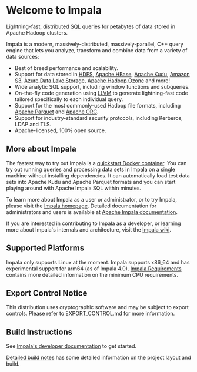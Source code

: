 # Welcome to Impala

Lightning-fast, distributed [SQL](https://en.wikipedia.org/wiki/SQL) queries for petabytes
of data stored in Apache Hadoop clusters.

Impala is a modern, massively-distributed, massively-parallel, C++ query engine that lets
you analyze, transform and combine data from a variety of data sources:

* Best of breed performance and scalability.
* Support for data stored in [HDFS](https://hadoop.apache.org/),
  [Apache HBase](https://hbase.apache.org/), [Apache Kudu](https://kudu.apache.org/),
  [Amazon S3](https://aws.amazon.com/s3/),
  [Azure Data Lake Storage](https://azure.microsoft.com/en-us/services/storage/data-lake-storage/),
  [Apache Hadoop Ozone](https://hadoop.apache.org/ozone/) and more!
* Wide analytic SQL support, including window functions and subqueries.
* On-the-fly code generation using [LLVM](http://llvm.org/) to generate lightning-fast
  code tailored specifically to each individual query.
* Support for the most commonly-used Hadoop file formats, including
  [Apache Parquet](https://parquet.apache.org/) and [Apache ORC](https://orc.apache.org).
* Support for industry-standard security protocols, including Kerberos, LDAP and TLS.
* Apache-licensed, 100% open source.

## More about Impala

The fastest way to try out Impala is a [quickstart Docker container](
https://github.com/apache/impala/blob/master/docker/README.md#docker-quickstart-with-docker-compose).
You can try out running queries and processing data sets in Impala on a single machine
without installing dependencies. It can automatically load test data sets into Apache Kudu
and Apache Parquet formats and you can start playing around with Apache Impala SQL
within minutes.

To learn more about Impala as a user or administrator, or to try Impala, please
visit the [Impala homepage](https://impala.apache.org). Detailed documentation for
administrators and users is available at
[Apache Impala documentation](https://impala.apache.org/impala-docs.html).


If you are interested in contributing to Impala as a developer, or learning more about
Impala's internals and architecture, visit the
[Impala wiki](https://cwiki.apache.org/confluence/display/IMPALA/Impala+Home).

## Supported Platforms

Impala only supports Linux at the moment.
Impala supports x86_64 and has experimental support for arm64 (as of Impala 4.0).
[Impala Requirements](https://impala.apache.org/docs/build/html/topics/impala_prereqs.html)
contains more detailed information on the minimum CPU requirements.

## Export Control Notice

This distribution uses cryptographic software and may be subject to export controls.
Please refer to EXPORT\_CONTROL.md for more information.

## Build Instructions

See [Impala's developer documentation](https://cwiki.apache.org/confluence/display/IMPALA/Impala+Home)
to get started.

[Detailed build notes](README-build.md) has some detailed information on the project
layout and build.
